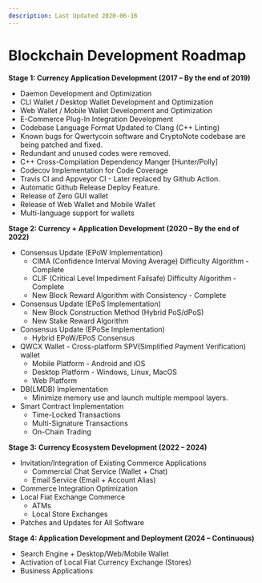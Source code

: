 ```yaml
---
description: Last Updated 2020-06-16
---
```


# Blockchain Development Roadmap

**Stage 1: Currency Application Development \(2017 – By the end of 2019\)**

* Daemon Development and Optimization
* CLI Wallet / Desktop Wallet Development and Optimization
* Web Wallet / Mobile Wallet Development and Optimization
* E-Commerce Plug-In Integration Development
* Codebase Language Format Updated to Clang \(C++ Linting\)
* Known bugs for Qwertycoin software and CryptoNote codebase are being patched and fixed.
* Redundant and unused codes were removed.
* C++ Cross-Compilation Dependency Manger \[Hunter/Polly\]
* Codecov Implementation for Code Coverage
* Travis CI and Appveyor CI - Later replaced by Github Action.
* Automatic Github Release Deploy Feature.
* Release of Zero GUI wallet
* Release of Web Wallet and Mobile Wallet
* Multi-language support for wallets

**Stage 2: Currency + Application Development \(2020 – By the end of 2022\)**

* Consensus Update \(EPoW Implementation\)
  * CIMA \(Confidence Interval Moving Average\) Difficulty Algorithm - Complete
  * CLIF \(Critical Level Impediment Failsafe\) Difficulty Algorithm - Complete
  * New Block Reward Algorithm with Consistency - Complete
* Consensus Update \(EPoS Implementation\)
  * New Block Construction Method \(Hybrid PoS/dPoS\)
  * New Stake Reward Algorithm 
* Consensus Update \(EPoSe Implementation\)
  * Hybrid EPoW/EPoS Consensus
* QWCX Wallet - Cross-platform SPV\(Simplified Payment Verification\) wallet
  * Mobile Platform - Android and iOS
  * Desktop Platform - Windows, Linux, MacOS
  * Web Platform
* DB\(LMDB\) Implementation
  * Minimize memory use and launch multiple mempool layers.
* Smart Contract Implementation
  * Time-Locked Transactions
  * Multi-Signature Transactions
  * On-Chain Trading

**Stage 3: Currency Ecosystem Development \(2022 – 2024\)**

* Invitation/Integration of Existing Commerce Applications
  * Commercial Chat Service \(Wallet + Chat\)
  * Email Service \(Email + Account Alias\)
* Commerce Integration Optimization
* Local Fiat Exchange Commerce
  * ATMs
  * Local Store Exchanges
* Patches and Updates for All Software

**Stage 4: Application Development and Deployment \(2024 – Continuous\)**

* Search Engine + Desktop/Web/Mobile Wallet
* Activation of Local Fiat Currency Exchange \(Stores\)
* Business Applications

